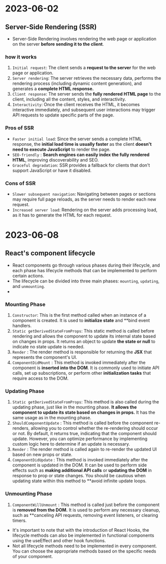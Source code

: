 # 2023-06-02
## Server-Side Rendering (SSR)
- Server-Side Rendering involves rendering the web page or application on the server **before sending it to the client**.  
### how it works
1. `Initial request`: The client sends a **request to the server** for the web page or application.
2. `Server rendering`: The server retrieves the necessary data, performs the rendering process (including dynamic content generation), and generates a **complete HTML response.**
3. `Client response`: The server sends the **fully rendered HTML page** to the client, including all the content, styles, and interactivity.
4. `Interactivity`: Once the client receives the HTML, it becomes interactive immediately, and subsequent user interactions may trigger API requests to update specific parts of the page.
### Pros of SSR
- `Faster initial load`: Since the server sends a complete HTML response, the **initial load time is usually faster** as the client **doesn't need to execute JavaScript** to render the page.
- `SEO-friendly` : **Search engines can easily index the fully rendered HTML**, improving discoverability and SEO.
- `Graceful degradation`: SSR provides a fallback for clients that don't support JavaScript or have it disabled.

### Cons of SSR
- `Slower subsequent navigation`: Navigating between pages or sections may require full page reloads, as the server needs to render each new request.
- `Increased server load`: Rendering on the server adds processing load, as it has to generate the HTML for each request.

# 2023-06-08
## React's component lifecycle 
- React components go through various phases during their lifecycle, and each phase has lifecycle methods that can be implemented to perform certain actions. 
- The lifecycle can be divided into three main phases: `mounting`, `updating`, and `unmounting`.
- 
### Mounting Phase
1. `Constructor`: This is the first method called when an instance of a component is created. It is used to **initialize state** and **bind event handlers.
2. `Static getDerivedStateFromProps`: This static method is called before rendering and allows the component to update its internal state based on changes in props. It returns an object to update **the state or null** to indicate no state update is needed.
3. `Render` : The render method is responsible for returning the **JSX** that represents the component's UI.
4. `ComponentDidMount` : This method is invoked immediately after the component is **inserted into the DOM**. It is commonly used to initiate API calls, set up subscriptions, or perform other **initialization tasks** that require access to the DOM.

### Updating Phase
1. `Static getDerivedStateFromProps`: This method is also called during the updating phase, just like in the mounting phase. **It allows the component to update its state based on changes in props.** It has the same usage as in the mounting phase.
2. `ShouldComponentUpdate` : This method is called before the component re-renders, allowing you to control whether the re-rendering should occur or not. By default, it returns true, indicating that the component should update. However, you can optimize performance by implementing custom logic here to determine if an update is necessary.
3. `Render` : The render method is called again to re-render the updated UI based on new props or state.
4. `ComponentDidUpdate` : This method is invoked immediately after the component is updated in the DOM. It can be used to perform side effects such as **making additional API calls** or **updating the DOM** in response to prop or state changes. You should be cautious when updating state within this method to **avoid infinite update loops.


### Unmounting Phase
1. `ComponentWillUnmount` : This method is called just before the component is **removed from the DOM.** It is used to perform any necessary cleanup, such as **canceling API requests, removing event listeners, or clearing timers.

- It's important to note that with the introduction of React Hooks, the lifecycle methods can also be implemented in functional components using the useEffect and other hook functions.
- Not all lifecycle methods need to be implemented in every component. You can choose the appropriate methods based on the specific needs of your component.

